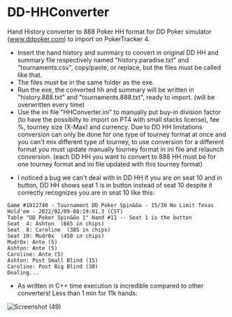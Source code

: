 # DD-HHConverter
Hand History converter to 888 Poker HH format for DD Poker simulator (www.ddpoker.com) to import on PokerTracker 4.


- Insert the hand history and summary to convert in original DD HH and summary file respectively named "history.paradise.txt" and "tournaments.csv", copy/paste, or replace, but the files must be called like that.
- The files must be in the same folder as the exe.
- Run the exe, the converted hh and summary will be written in "history.888.txt" and "tournaments.888.txt", ready to import. 
  (will be overwritten every time)
- Use the ini file "HHConverter.ini" to manually put buy-in division factor (to have the possibilty to import on PT4 with small stacks license), fee %, tourney size (X-Max) and currency. Due to DD HH limitations conversion can only be done for one type of tourney format at once and you can't mix different type of tourney, to use conversion for a different format you must update manually tourney format in ini file and relaunch conversion.
  (each DD HH you want to convert to 888 HH must be for one tourney format and ini file updated with this tourney format)

* I noticed a bug we can't deal with in DD HH if you are on seat 10 and in button, DD HH shows seat 1 is in button instead of seat 10 despite it correctly recognizes you are in seat 10 like this:

```
Game #1012740 - Tournament DD Poker Spin&Go - 15/30 No Limit Texas Hold'em - 2022/02/09-08:19:01.3 (CST)
Table "DD Poker Spin&Go 1" Hand #11 -- Seat 1 is the button
Seat  4: Ashton  (665 in chips)
Seat  8: Caroline  (385 in chips)
Seat 10: Mudr0x  (450 in chips)
Mudr0x: Ante (5)
Ashton: Ante (5)
Caroline: Ante (5)
Ashton: Post Small Blind (15)
Caroline: Post Big Blind (30)
Dealing...
```
* As written in C++ time execution is incredible compared to other converters! Less than 1 min for 11k hands:

![Screenshot (49)](https://user-images.githubusercontent.com/78977383/166441822-d081be3a-2c90-4ea3-b9ad-b6833c5bee88.png)
